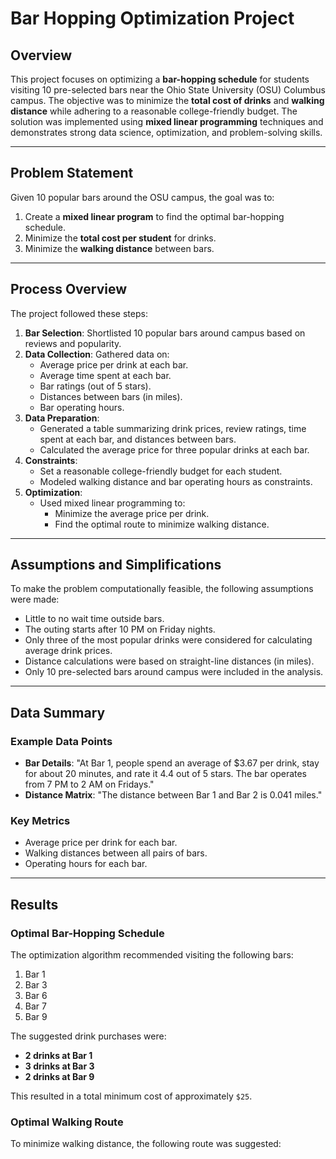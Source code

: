 # Bar Hopping Optimization Project

## Overview

This project focuses on optimizing a **bar-hopping schedule** for students visiting 10 pre-selected bars near the Ohio State University (OSU) Columbus campus. The objective was to minimize the **total cost of drinks** and **walking distance** while adhering to a reasonable college-friendly budget. The solution was implemented using **mixed linear programming** techniques and demonstrates strong data science, optimization, and problem-solving skills.

---

## Problem Statement

Given 10 popular bars around the OSU campus, the goal was to:
1. Create a **mixed linear program** to find the optimal bar-hopping schedule.
2. Minimize the **total cost per student** for drinks.
3. Minimize the **walking distance** between bars.

---

## Process Overview

The project followed these steps:

1. **Bar Selection**: Shortlisted 10 popular bars around campus based on reviews and popularity.
2. **Data Collection**: Gathered data on:
   - Average price per drink at each bar.
   - Average time spent at each bar.
   - Bar ratings (out of 5 stars).
   - Distances between bars (in miles).
   - Bar operating hours.
3. **Data Preparation**:
   - Generated a table summarizing drink prices, review ratings, time spent at each bar, and distances between bars.
   - Calculated the average price for three popular drinks at each bar.
4. **Constraints**:
   - Set a reasonable college-friendly budget for each student.
   - Modeled walking distance and bar operating hours as constraints.
5. **Optimization**:
   - Used mixed linear programming to:
     - Minimize the average price per drink.
     - Find the optimal route to minimize walking distance.

---

## Assumptions and Simplifications

To make the problem computationally feasible, the following assumptions were made:
- Little to no wait time outside bars.
- The outing starts after 10 PM on Friday nights.
- Only three of the most popular drinks were considered for calculating average drink prices.
- Distance calculations were based on straight-line distances (in miles).
- Only 10 pre-selected bars around campus were included in the analysis.

---

## Data Summary

### Example Data Points
- **Bar Details**: "At Bar 1, people spend an average of $3.67 per drink, stay for about 20 minutes, and rate it 4.4 out of 5 stars. The bar operates from 7 PM to 2 AM on Fridays."
- **Distance Matrix**: "The distance between Bar 1 and Bar 2 is 0.041 miles."

### Key Metrics
- Average price per drink for each bar.
- Walking distances between all pairs of bars.
- Operating hours for each bar.

---

## Results

### Optimal Bar-Hopping Schedule
The optimization algorithm recommended visiting the following bars:
1. Bar 1
2. Bar 3
3. Bar 6
4. Bar 7
5. Bar 9

The suggested drink purchases were:
- **2 drinks at Bar 1**
- **3 drinks at Bar 3**
- **2 drinks at Bar 9**

This resulted in a total minimum cost of approximately `$25`.

### Optimal Walking Route
To minimize walking distance, the following route was suggested:
